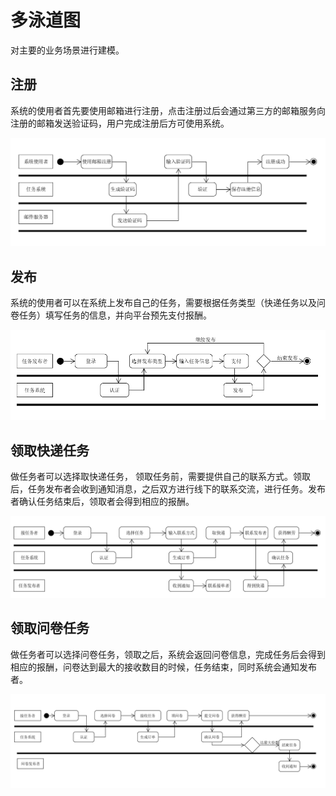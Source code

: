 # 多泳道图

对主要的业务场景进行建模。

## 注册

系统的使用者首先要使用邮箱进行注册，点击注册过后会通过第三方的邮箱服务向注册的邮箱发送验证码，用户完成注册后方可使用系统。

![注册泳道图](https://github.com/sysuswsad/mission_craft/raw/master/docs/imgs/regist_activity.png)


## 发布

系统的使用者可以在系统上发布自己的任务，需要根据任务类型（快递任务以及问卷任务）填写任务的信息，并向平台预先支付报酬。

![发布泳道图](https://github.com/sysuswsad/mission_craft/raw/master/docs/imgs/publish_activity.png)

## 领取快递任务

做任务者可以选择取快递任务， 领取任务前，需要提供自己的联系方式。领取后，任务发布者会收到通知消息，之后双方进行线下的联系交流，进行任务。发布者确认任务结束后，领取者会得到相应的报酬。

![领取快递泳道图](https://github.com/sysuswsad/mission_craft/raw/master/docs/imgs/kd_activity.png)

## 领取问卷任务

做任务者可以选择问卷任务，领取之后，系统会返回问卷信息，完成任务后会得到相应的报酬，问卷达到最大的接收数目的时候，任务结束，同时系统会通知发布者。

![领取问卷泳道图](https://github.com/sysuswsad/mission_craft/raw/master/docs/imgs/wj_activity.png)

